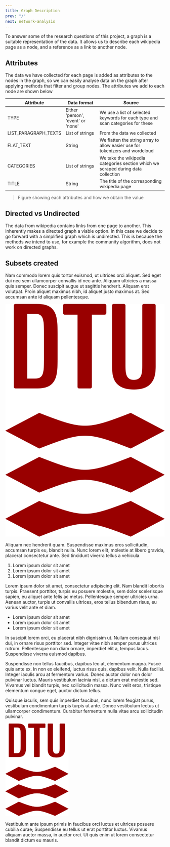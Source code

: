 ```yaml
---
title: Graph Description
prev: "/"
next: network-analysis
---
```


To answer some of the research questions of this project, a graph is a suitable representation of the data. It allows us to describe each wikipedia page as a node, and a reference as a link to another node. 

## Attributes

The data we have collected for each page is added as attributes to the nodes in the graph, so we can easily analyse data on the graph after applying methods that filter and group nodes. The attributes we add to each node are shown below

| Attribute            | Data format                        | Source                                                                           |
|----------------------|------------------------------------|----------------------------------------------------------------------------------|
| TYPE                 | Either 'person', 'event' or 'none' |  We use a list of selected keywords for each type and scan categories for these  |
| LIST_PARAGRAPH_TEXTS |           List of strings          |                            From the data we collected                            |
| FLAT_TEXT            |               String               |   We flatten the string array to allow easier use for tokenizers and wordcloud   |
| CATEGORIES           | List of strings                    | We take the wikipedia categories section which we scraped during data collection |
| TITLE                | String                             | The title of the corresponding wikipedia page                                    |

> Figure showing each attributes and how we obtain the value

## Directed vs Undirected

The data from wikipedia contains links from one page to another. This inherently makes a directed graph a viable option. In this case we decide to go forward with a simplified graph which is undirected. This is because the methods we intend to use, for example the community algorithm, does not work on directed graphs. 

## Subsets created

Nam commodo lorem quis tortor euismod, ut ultrices orci aliquet. Sed eget dui nec sem ullamcorper convallis id nec ante. Aliquam ultricies a massa quis semper. Donec suscipit augue ut sagittis hendrerit. Aliquam erat volutpat. Proin aliquet maximus nibh, id aliquet justo maximus at. Sed accumsan ante id aliquam pellentesque. 

![](/images/dtu-logo.png)

Aliquam nec hendrerit quam. Suspendisse maximus eros sollicitudin, accumsan turpis eu, blandit nulla. Nunc lorem elit, molestie at libero gravida, placerat consectetur ante. Sed tincidunt viverra tellus a vehicula.


1. Lorem ipsum dolor sit amet
1. Lorem ipsum dolor sit amet
1. Lorem ipsum dolor sit amet

Lorem ipsum dolor sit amet, consectetur adipiscing elit. Nam blandit lobortis turpis. Praesent porttitor, turpis eu posuere molestie, sem dolor scelerisque sapien, eu aliquet ante felis ac metus. Pellentesque semper ultricies urna. Aenean auctor, turpis ut convallis ultrices, eros tellus bibendum risus, eu varius velit ante et diam. 

* Lorem ipsum dolor sit amet
* Lorem ipsum dolor sit amet
* Lorem ipsum dolor sit amet

In suscipit lorem orci, eu placerat nibh dignissim ut. Nullam consequat nisl dui, in ornare risus porttitor sed. Integer vitae nibh semper purus ultrices rutrum. Pellentesque non diam ornare, imperdiet elit a, tempus lacus. Suspendisse viverra euismod dapibus.

Suspendisse non tellus faucibus, dapibus leo at, elementum magna. Fusce quis ante ex. In non ex eleifend, luctus risus quis, dapibus velit. Nulla facilisi. Integer iaculis arcu at fermentum varius. Donec auctor dolor non dolor pulvinar luctus. Mauris vestibulum lacinia nisl, a dictum erat molestie sed. Vivamus vel blandit turpis, nec sollicitudin massa. Nunc velit eros, tristique elementum congue eget, auctor dictum tellus. 

Quisque iaculis, sem quis imperdiet faucibus, nunc lorem feugiat purus, vestibulum condimentum turpis turpis ut ante. Donec vestibulum lectus ut ullamcorper condimentum. Curabitur fermentum nulla vitae arcu sollicitudin pulvinar.

<img src="/images/dtu-logo.png" width="200" />

Vestibulum ante ipsum primis in faucibus orci luctus et ultrices posuere cubilia curae; Suspendisse eu tellus ut erat porttitor luctus. Vivamus aliquam auctor massa, in auctor orci. Ut quis enim ut lorem consectetur blandit dictum eu mauris.
